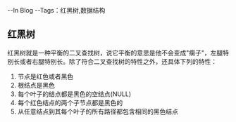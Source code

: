 --In Blog
--Tags：红黑树,数据结构

## 红黑树
红黑树就是一种平衡的二叉查找树，说它平衡的意思是他不会变成"瘸子"，左腿特别长或者右腿特别长。除了符合二叉查找树的特性之外，还具体下列的特性：
1. 节点是红色或者黑色
2. 根结点是黑色
3. 每个叶子的结点都是黑色的空结点(NULL)
4. 每个红色结点的两个子节点都是黑色的
5. 从任意结点到其每个叶子的所有路径都包含相同的黑色结点

